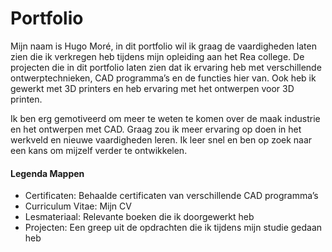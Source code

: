 # Portfolio

Mijn naam is Hugo Moré, in dit portfolio wil ik graag de vaardigheden laten zien die ik verkregen heb tijdens mijn opleiding aan het Rea college. De projecten die in dit portfolio laten zien dat ik ervaring heb met verschillende ontwerptechnieken, CAD programma’s en de functies hier van. Ook heb ik gewerkt met 3D printers en heb ervaring met het ontwerpen voor 3D printen. 

Ik ben erg gemotiveerd om meer te weten te komen over de maak industrie en het ontwerpen met CAD. Graag zou ik meer ervaring op doen in het werkveld en nieuwe vaardigheden leren. Ik leer snel en ben op zoek naar een kans om mijzelf verder te ontwikkelen. 

#### Legenda Mappen
-	Certificaten: Behaalde certificaten van verschillende CAD programma’s 
-	Curriculum Vitae: Mijn CV
-	Lesmateriaal: Relevante boeken die ik doorgewerkt heb
-	Projecten: Een greep uit de opdrachten die ik tijdens mijn studie gedaan heb
